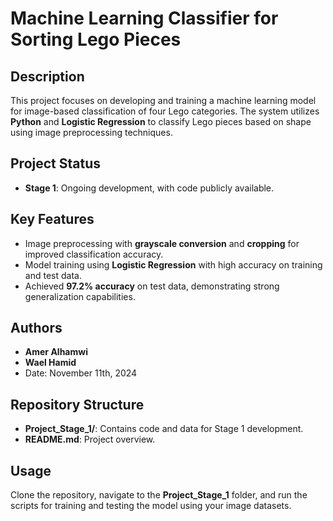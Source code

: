 # Machine Learning Classifier for Sorting Lego Pieces

## Description
This project focuses on developing and training a machine learning model for image-based classification of four Lego categories. The system utilizes **Python** and **Logistic Regression** to classify Lego pieces based on shape using image preprocessing techniques.

## Project Status
- **Stage 1**: Ongoing development, with code publicly available.

## Key Features
- Image preprocessing with **grayscale conversion** and **cropping** for improved classification accuracy.
- Model training using **Logistic Regression** with high accuracy on training and test data.
- Achieved **97.2% accuracy** on test data, demonstrating strong generalization capabilities.

## Authors
- **Amer Alhamwi**  
- **Wael Hamid**  
- Date: November 11th, 2024  

## Repository Structure
- **Project_Stage_1/**: Contains code and data for Stage 1 development.
- **README.md**: Project overview.

## Usage
Clone the repository, navigate to the **Project_Stage_1** folder, and run the scripts for training and testing the model using your image datasets.
